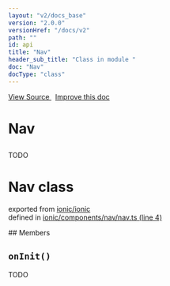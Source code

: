 ```yaml
---
layout: "v2/docs_base"
version: "2.0.0"
versionHref: "/docs/v2"
path: ""
id: api
title: "Nav"
header_sub_title: "Class in module "
doc: "Nav"
docType: "class"
---
```



<div class="improve-docs">
  <a href='http://github.com/driftyco/ionic2/tree/master/ionic/components/nav/nav.ts#L3'>
    View Source
  </a>
  &nbsp;
  <a href='http://github.com/driftyco/ionic2/edit/master/ionic/components/nav/nav.ts#L3'>
    Improve this doc
  </a>
</div>




<h1 class="api-title">

  Nav



</h1>





<p>TODO</p>


<h1 class="class export">Nav <span class="type">class</span></h1>
<p class="module">exported from <a href='undefined'>ionic/ionic</a><br/>
defined in <a href="https://github.com/driftyco/ionic2/tree/master/ionic/components/nav/nav.ts#L4-L58">ionic/components/nav/nav.ts (line 4)</a>
</p>
## Members

<div id="onInit"></div>
<h2>
  <code>onInit()</code>

</h2>

TODO












